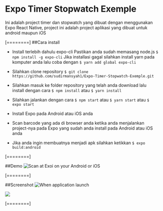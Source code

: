 # Expo Timer Stopwatch Exemple
 Ini adalah project timer dan stopwatch yang dibuat dengan menggunakan Expo React Native, project ini adalah project aplikasi yang dibuat untuk android maupun iOS 

[========]
 ##Cara install
 - Install terlebih dahulu expo-cli
 Pastikan anda sudah memasang node.js
 `$ npm install -g expo-cli`
 Jika installasi gagal silahkan install yarn pada komputer anda lalu coba dengan
 `$ yarn add global expo-cli`
 
 - Silahkan clone repository
 `$ git clone https://github.com/sudirmansyah1/Expo-Timer-Stopwatch-Exemple.git`
 
 - Silahkan masuk ke folder repository yang telah anda download lalu install dengan cara
 `$ npm install` atau `$ yarn install`
 
 - Silahkan jalankan dengan cara
 `$ npm start` atau `$ yarn start` atau `$ expo start`

- Install Expo pada Android atau iOS anda

- Scan barcode yang ada di browser anda ketika anda menjalankan project-nya pada Expo yang sudah anda install pada Android atau iOS anda

- Jika anda ingin membuatnya menjadi apk silahkan ketikkan
`$ expo build:android`

[========]

##Demo
![Scan at Exoi on your Android or iOS](https://i.postimg.cc/gkG26LcD/download.png "Scan at Exoi on your Android or iOS")


[========]

##Screenshot
![When application launch](https://i.postimg.cc/fbzPcZt1/Screenshot-1568510523.png "When application launch")

![](https://i.postimg.cc/jjMFv9y2/Screenshot-1568510529.png)


[========]
